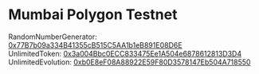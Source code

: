 # Mumbai Polygon Testnet
RandomNumberGenerator: [0x77B7b09a334B41355cB515C5AA1b1eB891E08D6E](https://mumbai.polygonscan.com/address/0x77B7b09a334B41355cB515C5AA1b1eB891E08D6E)  
UnlimitedToken: [0x3a004Bbc0ECC833475Ee1A504e6878612813D3D4](https://mumbai.polygonscan.com/address/0x3a004Bbc0ECC833475Ee1A504e6878612813D3D4)  
UnlimitedEvolution: [0xb0E8eF08A88922E59F80D3578147Eb504A718550](https://mumbai.polygonscan.com/address/0xb0E8eF08A88922E59F80D3578147Eb504A718550)